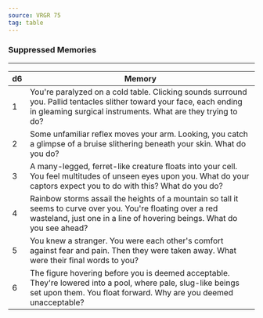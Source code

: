 ```yaml
---
source: VRGR 75
tag: table
---
```


### Suppressed Memories
---
|d6|Memory|
|----|------------|
|1|You're paralyzed on a cold table. Clicking sounds surround you. Pallid tentacles slither toward your face, each ending in gleaming surgical instruments. What are they trying to do?|
|2|Some unfamiliar reflex moves your arm. Looking, you catch a glimpse of a bruise slithering beneath your skin. What do you do?|
|3|A many-legged, ferret-like creature floats into your cell. You feel multitudes of unseen eyes upon you. What do your captors expect you to do with this? What do you do?|
|4|Rainbow storms assail the heights of a mountain so tall it seems to curve over you. You're floating over a red wasteland, just one in a line of hovering beings. What do you see ahead?|
|5|You knew a stranger. You were each other's comfort against fear and pain. Then they were taken away. What were their final words to you?|
|6|The figure hovering before you is deemed acceptable. They're lowered into a pool, where pale, slug-like beings set upon them. You float forward. Why are you deemed unacceptable?|
